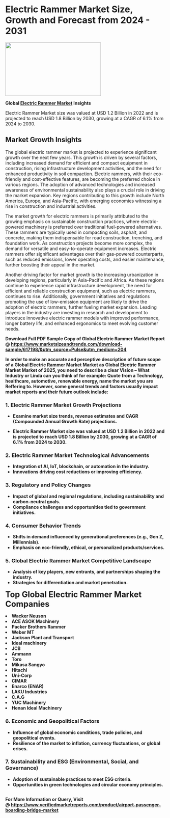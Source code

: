 <H1>Electric Rammer Market Size, Growth and Forecast from 2024 - 2031</H1><img class="aligncenter size-medium wp-image-584254" src="https://thirdeyenews.in/wp-content/uploads/2024/09/Global-Market-Research-300x168.jpeg" alt="" width="300" height="168" /><p><strong>Global&nbsp;<a href="https://www.marketsizeandtrends.com/download-sample/617198/&amp;utm_source=Pulse&amp;utm_medium=204">Electric Rammer Market</a> Insights</strong></p><p>Electric Rammer Market size was valued at USD 1.2 Billion in 2022 and is projected to reach USD 1.8 Billion by 2030, growing at a CAGR of 6.1% from 2024 to 2030.</p><p><h2>Market Growth Insights</h2> <p>The global electric rammer market is projected to experience significant growth over the next few years. This growth is driven by several factors, including increased demand for efficient and compact equipment in construction, rising infrastructure development activities, and the need for enhanced productivity in soil compaction. Electric rammers, with their eco-friendly and cost-effective features, are becoming the preferred choice in various regions. The adoption of advanced technologies and increased awareness of environmental sustainability also plays a crucial role in driving the market expansion. Key regions contributing to this growth include North America, Europe, and Asia-Pacific, with emerging economies witnessing a rise in construction and industrial activities.</p> <p><strong></strong></p> <p>The market growth for electric rammers is primarily attributed to the growing emphasis on sustainable construction practices, where electric-powered machinery is preferred over traditional fuel-powered alternatives. These rammers are typically used in compacting soils, asphalt, and concrete, making them indispensable for road construction, trenching, and foundation work. As construction projects become more complex, the demand for versatile and easy-to-operate equipment increases. Electric rammers offer significant advantages over their gas-powered counterparts, such as reduced emissions, lower operating costs, and easier maintenance, further boosting their appeal in the market.</p> <p>Another driving factor for market growth is the increasing urbanization in developing regions, particularly in Asia-Pacific and Africa. As these regions continue to experience rapid infrastructure development, the need for efficient and reliable construction equipment, such as electric rammers, continues to rise. Additionally, government initiatives and regulations promoting the use of low-emission equipment are likely to drive the adoption of electric rammers, further fueling market expansion. Leading players in the industry are investing in research and development to introduce innovative electric rammer models with improved performance, longer battery life, and enhanced ergonomics to meet evolving customer needs.</p> <p><strong></p><p><span class=""><strong>Download Full PDF Sample Copy of Global Electric Rammer Market Report</strong> @ <a href="https://www.marketsizeandtrends.com/download-sample/617198/&amp;utm_source=Pulse&amp;utm_medium=204" target="_blank">https://www.marketsizeandtrends.com/download-sample/617198/&amp;utm_source=Pulse&amp;utm_medium=204</a></span></p><p>In order to make an accurate and perceptive description of future scope of a Global&nbsp;Electric Rammer Market Market as Global&nbsp;Electric Rammer Market Market of 2025, you need to describe a clear Vision &ndash; What Industry or Linda can you think of for example: Quote from a Technology, healthcare, automotive, renewable energy, name the market you are Reffering to. However, some general trends and factors usually impact market reports and their future outlook include:</p><h3>1.&nbsp;<strong>Electric Rammer Market Growth Projections</strong></h3><ul><li>Examine market size trends, revenue estimates and CAGR (Compounded Annual Growth Rate) projections.</li><li><p>Electric Rammer Market size was valued at USD 1.2 Billion in 2022 and is projected to reach USD 1.8 Billion by 2030, growing at a CAGR of 6.1% from 2024 to 2030.</p></li></ul><h3>2.&nbsp;<strong>Electric Rammer Market Technological Advancements</strong></h3><ul><li>Integration of AI, IoT, blockchain, or automation in the industry.</li><li>Innovations driving cost reductions or improving efficiency.</li></ul><h3>3.&nbsp;<strong>Regulatory and Policy Changes</strong></h3><ul><li>Impact of global and regional regulations, including sustainability and carbon-neutral goals.</li><li>Compliance challenges and opportunities tied to government initiatives.</li></ul><h3>4.&nbsp;<strong>Consumer Behavior Trends</strong></h3><ul><li>Shifts in demand influenced by generational preferences (e.g., Gen Z, Millennials).</li><li>Emphasis on eco-friendly, ethical, or personalized products/services.</li></ul><h3>5.&nbsp;<strong>Global Electric Rammer Market Competitive Landscape</strong></h3><ul><li>Analysis of key players, new entrants, and partnerships shaping the industry.</li><li>Strategies for differentiation and market penetration.</li></ul><p data-pm-slice="1 1 []"><span style="color: inherit; font-family: inherit; font-size: 25px;">Top Global Electric Rammer Market Companies</span></p><div class="" data-test-id=""><p><li>Wacker Neuson</li><li> ACE ASOK Machinery</li><li> Packer Brothers Rammer</li><li> Weber MT</li><li> Jackson Plant and Transport</li><li> Ideal machinery</li><li> JCB</li><li> Ammann</li><li> Toro</li><li> Mikasa Sangyo</li><li> Hitachi</li><li> Uni-Corp</li><li> CIMAR</li><li> Enarco (ENAR)</li><li> LAKU Industries</li><li> C.A.G</li><li> YUC Machinery</li><li> Henan Ideal Machinery</li></p></div><h3>6.&nbsp;<strong>Economic and Geopolitical Factors</strong></h3><ul><li>Influence of global economic conditions, trade policies, and geopolitical events.</li><li>Resilience of the market to inflation, currency fluctuations, or global crises.</li></ul><h3>7.&nbsp;<strong>Sustainability and ESG (Environmental, Social, and Governance)</strong></h3><ul><li>Adoption of sustainable practices to meet ESG criteria.</li><li>Opportunities in green technologies and circular economy principles.</li></ul><h2><strong style="font-size: 14px;">For More Information or Query, Visit @&nbsp;</strong><a style="background-color: #ffffff; font-size: 14px;" href="https://www.marketsizeandtrends.com/report/electric-rammer-market/" target="_blank">https://www.verifiedmarketreports.com/product/airport-passenger-boarding-bridge-market</a></h2>
